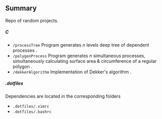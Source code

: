 ## Summary

Repo of random projects.

##### C 
- ```/processTree```
Program generates *n* levels deep tree of dependent processes .
- ```/polygonProcess```
Program generates *n* simultaneous processes, simultaneously calculating surface area & circumference of a regular polygon .
- ```/dekkerAlgorithm```
Implementation of Dekker's algorithm .

##### .dotfiles

Dependencies are located in the corresponding folders

- ```.dotfiles/.vimrc```
- ```.dotfiles/.bashrc```
